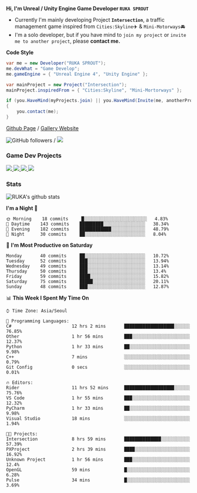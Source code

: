 **Hi, I'm Unreal / Unity Engine Game Developer `RUKA SPROUT`**

- Currently I'm mainly developing Project **`Intersection`**, a traffic management game inspired from `Cities:Skyline`✈️ & `Mini-Motorways`🚘
- I'm a solo developer, but if you have mind to `join my project` or `invite me to another project`, please **contact me.**

**Code Style**

```csharp
var me = new Developer("RUKA SPROUT");
me.devWhat = "Game Develop";
me.gameEngine = { "Unreal Engine 4", "Unity Engine" };
```

```csharp
var mainProject = new Project("Intersection");
mainProject.inspiredFrom = { "Cities:Skyline", "Mini-Mortorways" };

if (you.HaveMind(myProjects.join) || you.HaveMind(Invite(me, anotherProject)))
{
    you.contact(me);
}
```

[Github Page](https://lutca1320.github.io/) / [Gallery Website](https://rukasp.xyz/)

![GitHub followers](https://img.shields.io/github/followers/lutca1320?label=Follow&style=social) / [![](https://img.shields.io/badge/Gmail-lutca1320%40gmail.com-blue)](mailto:lutca1320@gmail.com)

### Game Dev Projects

<a href="https://github.com/lutca1320/Intersection">
  <img src="https://github-readme-stats.vercel.app/api/pin/?username=lutca1320&repo=Intersection" />
</a>
<a href="https://github.com/lutca1320/Together">
  <img src="https://github-readme-stats.vercel.app/api/pin/?username=lutca1320&repo=Together" />
</a>
<a href="https://github.com/lutca1320/Reversi">
  <img src="https://github-readme-stats.vercel.app/api/pin/?username=lutca1320&repo=Reversi" />
</a>
<a href="https://github.com/lutca1320/Knights">
  <img src="https://github-readme-stats.vercel.app/api/pin/?username=lutca1320&repo=Knights" />
</a>


### Stats

![RUKA's github stats](https://github-readme-stats.vercel.app/api?username=lutca1320&show_icons=true&include_all_commits=true&count_private=true&hide=contribs,prs)

<!--START_SECTION:waka-->
**I'm a Night 🦉** 

```text
🌞 Morning    18 commits     █░░░░░░░░░░░░░░░░░░░░░░░░   4.83% 
🌆 Daytime    143 commits    █████████░░░░░░░░░░░░░░░░   38.34% 
🌃 Evening    182 commits    ████████████░░░░░░░░░░░░░   48.79% 
🌙 Night      30 commits     ██░░░░░░░░░░░░░░░░░░░░░░░   8.04%

```
📅 **I'm Most Productive on Saturday** 

```text
Monday       40 commits     ██░░░░░░░░░░░░░░░░░░░░░░░   10.72% 
Tuesday      52 commits     ███░░░░░░░░░░░░░░░░░░░░░░   13.94% 
Wednesday    49 commits     ███░░░░░░░░░░░░░░░░░░░░░░   13.14% 
Thursday     50 commits     ███░░░░░░░░░░░░░░░░░░░░░░   13.4% 
Friday       59 commits     ████░░░░░░░░░░░░░░░░░░░░░   15.82% 
Saturday     75 commits     █████░░░░░░░░░░░░░░░░░░░░   20.11% 
Sunday       48 commits     ███░░░░░░░░░░░░░░░░░░░░░░   12.87%

```


📊 **This Week I Spent My Time On** 

```text
⌚︎ Time Zone: Asia/Seoul

💬 Programming Languages: 
C#                       12 hrs 2 mins       ███████████████████░░░░░░   76.85% 
Other                    1 hr 56 mins        ███░░░░░░░░░░░░░░░░░░░░░░   12.37% 
Python                   1 hr 33 mins        ██░░░░░░░░░░░░░░░░░░░░░░░   9.98% 
C++                      7 mins              ░░░░░░░░░░░░░░░░░░░░░░░░░   0.79% 
Git Config               0 secs              ░░░░░░░░░░░░░░░░░░░░░░░░░   0.01%

🔥 Editors: 
Rider                    11 hrs 52 mins      ███████████████████░░░░░░   75.76% 
VS Code                  1 hr 55 mins        ███░░░░░░░░░░░░░░░░░░░░░░   12.32% 
PyCharm                  1 hr 33 mins        ██░░░░░░░░░░░░░░░░░░░░░░░   9.98% 
Visual Studio            18 mins             ░░░░░░░░░░░░░░░░░░░░░░░░░   1.94%

🐱‍💻 Projects: 
Intersection             8 hrs 59 mins       ██████████████░░░░░░░░░░░   57.39% 
PXProject                2 hrs 39 mins       ████░░░░░░░░░░░░░░░░░░░░░   16.92% 
Unknown Project          1 hr 56 mins        ███░░░░░░░░░░░░░░░░░░░░░░   12.4% 
OpenGL                   59 mins             █░░░░░░░░░░░░░░░░░░░░░░░░   6.28% 
Pulse                    34 mins             █░░░░░░░░░░░░░░░░░░░░░░░░   3.69%

```


<!--END_SECTION:waka-->
